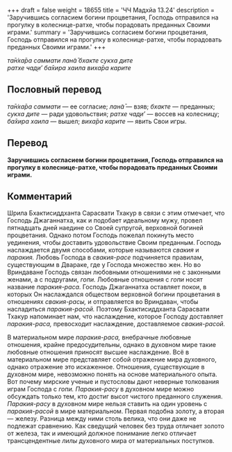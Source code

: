 +++
draft = false
weight = 18655
title = 'ЧЧ Мадхйа 13.24'
description = 'Заручившись согласием богини процветания, Господь отправился на прогулку в колеснице-ратхе, чтобы порадовать преданных Своими играми.'
summary = 'Заручившись согласием богини процветания, Господь отправился на прогулку в колеснице-ратхе, чтобы порадовать преданных Своими играми.'
+++

_та̄н̇ха̄ра саммати лан̃а̄ бхакте сукха дите  
ратхе чад̣и’ ба̄хира хаила виха̄ра карите_

## Пословный перевод

_та̄н̇ха̄ра_ _саммати_ — ее согласие; _лан̃а̄_ — взяв; _бхакте_ — преданных; _сукха_ _дите_ — ради удовольствия; _ратхе_ _чад̣и’_ — воссев на колесницу; _ба̄хира_ _хаила_ — вышел; _виха̄ра_ _карите_ — явить Свои игры.

## Перевод

**Заручившись согласием богини процветания, Господь отправился на прогулку в колеснице-ратхе, чтобы порадовать преданных Своими играми.**

## Комментарий

Шрила Бхактисиддханта Сарасвати Тхакур в связи с этим отмечает, что Господь Джаганнатха, как и подобает идеальному мужу, провел пятнадцать дней наедине со Своей супругой, верховной богиней процветания. Однако потом Господь пожелал покинуть место уединения, чтобы доставить удовольствие Своим преданным. Господь наслаждается двумя способами, которые называются _свакия_ и _паракия._ Любовь Господа в _свакия-расе_ подчиняется правилам, существующим в Двараке, где у Господа множество жен. Но во Вриндаване Господь связан любовными отношениями не с законными женами, а с подругами, _гопи._ Любовные отношения с _гопи_ носят название _паракия-раса._ Господь Джаганнатха оставляет покои, в которых Он наслаждался обществом верховной богини процветания в отношениях _свакия-расы,_ и отправляется во Вриндаван, чтобы насладиться _паракия-расой._ Поэтому Бхактисиддханта Сарасвати Тхакур напоминает нам, что наслаждение, которое Господу доставляет _паракия-раса,_ превосходит наслаждение, доставляемое _свакия-расой._

В материальном мире _паракия-раса,_ внебрачные любовные отношения, крайне предосудительны, однако в духовном мире такие любовные отношения приносят высшее наслаждение. Всё в материальном мире представляет собой отражение мира духовного, однако отражение это искаженное. Отношения, существующие в духовном мире, невозможно понять на основе материального опыта. Вот почему мирские ученые и пустословы дают неверные толкования играм Господа с _гопи. Паракия-расу_ в духовном мире можно обсуждать только тем, кто достиг высот чистого преданного служения. _Паракия-расу_ в духовном мире нельзя ставить на один уровень с _паракия-расой_ в мире материальном. Первая подобна золоту, а вторая — железу. Разница между ними столь велика, что они даже не подлежат сравнению. Как сведущий человек без труда отличает золото от железа, так и имеющий должное понимание легко отличает трансцендентные _лилы_ духовного мира от материальных поступков.

